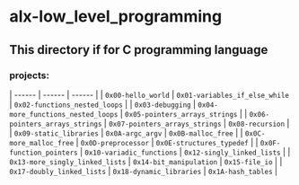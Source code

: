 # alx-low_level_programming

## This directory if for C programming language

### projects:

| ------ | ------ | ------ |
| `0x00-hello_world` | `0x01-variables_if_else_while` | `0x02-functions_nested_loops` |
| `0x03-debugging` | `0x04-more_functions_nested_loops` | `0x05-pointers_arrays_strings` |
| `0x06-pointers_arrays_strings` | `0x07-pointers_arrays_strings` | `0x08-recursion` |
| `0x09-static_libraries` | `0x0A-argc_argv` | `0x0B-malloc_free` |
| `0x0C-more_malloc_free` | `0x0D-preprocessor` | `0x0E-structures_typedef` |
| `0x0F-function_pointers` | `0x10-variadic_functions` | `0x12-singly_linked_lists` |
| `0x13-more_singly_linked_lists` | `0x14-bit_manipulation` | `0x15-file_io` |
| `0x17-doubly_linked_lists` | `0x18-dynamic_libraries` | `0x1A-hash_tables` |
